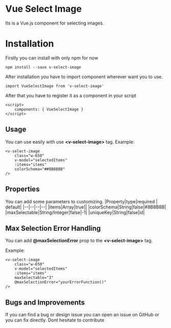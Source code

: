 # Vue Select Image

Its is a Vue.js component for selecting images. 


# Installation

Firstly you can install with only npm for now

    npm install --save v-select-image
After installation you have to import component wherever want you to use.

    import VueSelectImage from 'v-select-image'
After that you have to register it as a component in your script

    <script>
	    components: { VueSelectImage }
    </script>


## Usage

You can use easily with use **\<v-select-image\>** tag.
Example:

    <v-select-image
    	class="w-650"
    	v-model="selectedItems"
    	:items="items"
    	colorSchema="##8B8B8B"
    />
    

##  Properties

You can add some parameters to customizing.
|Property|type|required  | default|
|--|--|--|--|
|items|Array|true||
|colorSchema|String|false|#8B8B8B|
|maxSelectable|String/Integer|false|-1|
|uniqueKey|String|false|id|

## Max Selection Error Handling
You can add **@maxSelectionError** prop to the **\<v-select-image\>** tag.
 
 Example: 

    <v-select-image
    	class="w-650"
    	v-model="selectedItems"
    	:items="items"
    	maxSelectable="3"
    	@maxSelectionError="yourErrorFunction()"
    />

## Bugs and Improvements

If you can find a bug or design issue you can open an issue on GitHub or you can fix directly. Dont hesitate to contribute